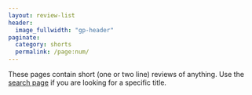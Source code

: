 ```yaml
---
layout: review-list
header:
  image_fullwidth: "gp-header"
paginate:
  category: shorts
  permalink: /page:num/
---
```


These pages contain short (one or two line) reviews of anything. Use the [search page](/search/)
if you are looking for a specific title.